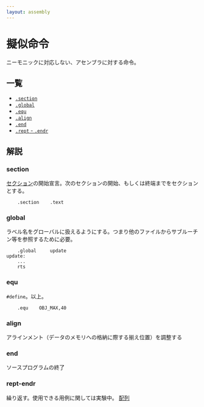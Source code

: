 ```yaml
---
layout: assembly
---
```

# 擬似命令
ニーモニックに対応しない、アセンブラに対する命令。

## 一覧

* [`.section`](#section)
* [`.global`](#global)
* [`.equ`](#equ)
* [`.align`](#align)
* [`.end`](#end)
* [`.rept` - `.endr`](#rept-endr)

## 解説

### section
[セクション](./section.html)の開始宣言。次のセクションの開始、もしくは終端までをセクションとする。

```ASM
    .section    .text
```
### global
ラベル名をグローバルに扱えるようにする。つまり他のファイルからサブルーチン等を参照するために必要。

```ASM
    .global     update
update:
    ...
    rts
```

### equ
`#define`。以上。

```ASM
    .equ    OBJ_MAX,40
```
### align
アラインメント（データのメモリへの格納に際する揃え位置）を調整する
### end
ソースプログラムの終了
### rept-endr
繰り返す。使用できる用例に関しては実験中。
[配列](../ref-asm/array.html)